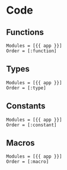 # Code

## Functions

```@autodocs
Modules = [{{ app }}]
Order = [:function]
```

## Types

```@autodocs
Modules = [{{ app }}]
Order = [:type]
```

## Constants

```@autodocs
Modules = [{{ app }}]
Order = [:constant]
```

## Macros

```@autodocs
Modules = [{{ app }}]
Order = [:macro]
```
